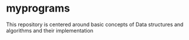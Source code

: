 # myprograms
This repository is centered around basic concepts of Data structures and algorithms and their implementation
